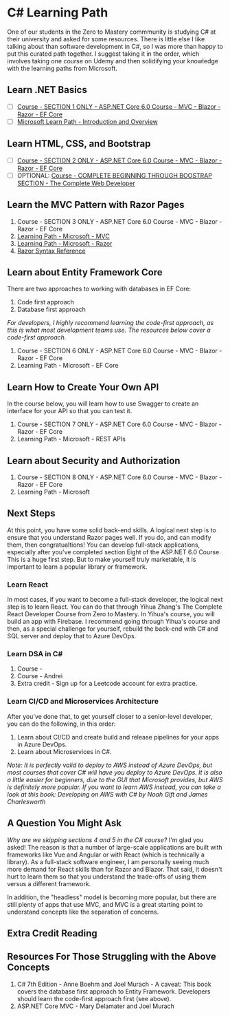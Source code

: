 # C# Learning Path
One of our students in the Zero to Mastery commmunity is studying C# at their university and asked for some resources. There is little else I like talking about than software development in C#, so I was more than happy to put this curated path together. I suggest taking it in the order, which involves taking one course on Udemy and then solidifying your knowledge with the learning paths from Microsoft.

## Learn .NET Basics
- [ ] [Course - SECTION 1 ONLY - ASP.NET Core 6.0 Course - MVC - Blazor - Razor - EF Core](https://www.udemy.com/course/aspnet-6-course/)
- [ ] [Microsoft Learn Path - Introduction and Overview](https://learn.microsoft.com/en-us/dotnet/core/introduction)

## Learn HTML, CSS, and Bootstrap
- [ ] [Course - SECTION 2 ONLY - ASP.NET Core 6.0 Course - MVC - Blazor - Razor - EF Core](https://www.udemy.com/course/aspnet-6-course/)
- [ ] OPTIONAL: [Course - COMPLETE BEGINNING THROUGH BOOSTRAP SECTION - The Complete Web Developer](https://www.udemy.com/course/the-complete-web-developer-zero-to-mastery/)

## Learn the MVC Pattern with Razor Pages
1. Course - SECTION 3 ONLY - ASP.NET Core 6.0 Course - MVC - Blazor - Razor - EF Core
2. [Learning Path - Microsoft - MVC](https://learn.microsoft.com/en-us/aspnet/core/tutorials/first-mvc-app/start-mvc?view=aspnetcore-6.0&tabs=visual-studio)
3. [Learning Path - Microsoft - Razor](https://learn.microsoft.com/en-us/aspnet/core/tutorials/razor-pages/?view=aspnetcore-6.0)
4. [Razor Syntax Reference](https://learn.microsoft.com/en-us/aspnet/core/mvc/views/razor?view=aspnetcore-6.0)

## Learn about Entity Framework Core
There are two approaches to working with databases in EF Core:
1. Code first approach
2. Database first approach

*For developers, I highly recommend learning the code-first approach, as this is what most development teams use. The resources below cover a code-first approach.*

1. Course - SECTION 6 ONLY - ASP.NET Core 6.0 Course - MVC - Blazor - Razor - EF Core
2. Learning Path - Microsoft - EF Core

## Learn How to Create Your Own API
In the course below, you will learn how to use Swagger to create an interface for your API so that you can test it.

1. Course - SECTION 7 ONLY - ASP.NET Core 6.0 Course - MVC - Blazor - Razor - EF Core
2. Learning Path - Microsoft - REST APIs

## Learn about Security and Authorization

1. Course - SECTION 8 ONLY - ASP.NET Core 6.0 Course - MVC - Blazor - Razor - EF Core
2. Learning Path - Microsoft

## Next Steps
At this point, you have some solid back-end skills. A logical next step is to ensure that you understand Razor pages well. If you do, and can modify them, then congratualtions! You can develop full-stack applications, especially after you've completed section Eight of the ASP.NET 6.0 Course. This is a huge first step. But to make yourself truly marketable, it is important to learn a popular library or framework.

### Learn React
In most cases, if you want to become a full-stack developer, the logical next step is to learn React. You can do that through Yihua Zhang's The Complete React Developer Course from Zero to Mastery. In Yihua's course, you will build an app with Firebase. I recommend going through Yihua's course and then, as a special challenge for yourself, rebuild the back-end with C# and SQL server and deploy that to Azure DevOps.

### Learn DSA in C#
1. Course - 
2. Course - Andrei
3. Extra credit - Sign up for a Leetcode account for extra practice.

### Learn CI/CD and Microservices Architecture
After you've done that, to get yourself closer to a senior-level developer, you can do the following, in this order:
1. Learn about CI/CD and create build and release pipelines for your apps in Azure DevOps.
2. Learn about Microservices in C#.

*Note: It is perfectly valid to deploy to AWS instead of Azure DevOps, but most courses that cover C# will have you deploy to Azure DevOps. It is also a little easier for beginners, due to the GUI that Microsoft provides, but AWS is definitely more popular. If you want to learn AWS instead, you can take a look at this book: Developing on AWS with C# by Noah Gift and James Charlesworth*

## A Question You Might Ask
*Why are we skipping sections 4 and 5 in the C# course?* I'm glad you asked! The reason is that a number of large-scale applications are built with frameworks like Vue and Angular or with React (which is technically a library). As a full-stack software engineer, I am personally seeing much more demand for React skills than for Razor and Blazor. That said, it doesn't hurt to learn them so that you understand the trade-offs of using them versus a different framework.

In addition, the "headless" model is becoming more popular, but there are still plenty of apps that use MVC, and MVC is a great starting point to understand concepts like the separation of concerns.

## Extra Credit Reading


## Resources For Those Struggling with the Above Concepts
1. C# 7th Edition - Anne Boehm and Joel Murach - A caveat: This book covers the database first approach to Entity Framework. Developers should learn the code-first approach first (see above).
2. ASP.NET Core MVC - Mary Delamater and Joel Murach
